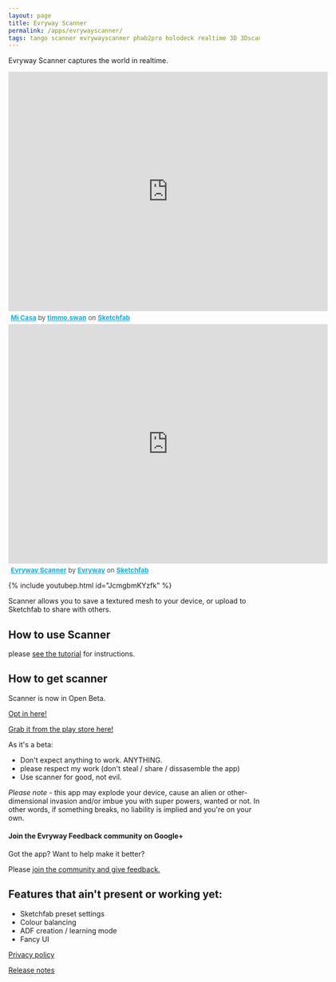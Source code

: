 ```yaml
---
layout: page
title: Evryway Scanner
permalink: /apps/evrywayscanner/
tags: tango scanner evrywayscanner phab2pro holodeck realtime 3D 3Dscanner projecttango
---
```


Evryway Scanner captures the world in realtime.

<div class="sketchfab-embed-wrapper"><iframe width="640" height="480" src="https://sketchfab.com/models/74db2b0558644c3081a4893055c18a90/embed" frameborder="0" allowvr allowfullscreen mozallowfullscreen="true" webkitallowfullscreen="true" onmousewheel=""></iframe>

<p style="font-size: 13px; font-weight: normal; margin: 5px; color: #4A4A4A;">
    <a href="https://sketchfab.com/models/74db2b0558644c3081a4893055c18a90?utm_medium=embed&utm_source=website&utm_campain=share-popup" target="_blank" style="font-weight: bold; color: #1CAAD9;">Mi Casa</a>
    by <a href="https://sketchfab.com/timmo.swan?utm_medium=embed&utm_source=website&utm_campain=share-popup" target="_blank" style="font-weight: bold; color: #1CAAD9;">timmo.swan</a>
    on <a href="https://sketchfab.com?utm_medium=embed&utm_source=website&utm_campain=share-popup" target="_blank" style="font-weight: bold; color: #1CAAD9;">Sketchfab</a>
</p>
</div>

<iframe width="640" height="480" src="https://sketchfab.com/playlists/embed?collection=a37ee3f4013d4b4c923a8c74ea2fb1d5" frameborder="0" allowvr allowfullscreen mozallowfullscreen="true" webkitallowfullscreen="true" onmousewheel=""></iframe>

<p style="font-size: 13px; font-weight: normal; margin: 5px; color: #4A4A4A;">
    <a href="https://sketchfab.com/Evryway/collections/evryway-scanner?utm_source=website&utm_medium=embed&utm_campaign=share-popup" target="_blank" style="font-weight: bold; color: #1CAAD9;">Evryway Scanner</a>
    by <a href="https://sketchfab.com/Evryway?utm_source=website&utm_medium=embed&utm_campaign=share-popup" target="_blank" style="font-weight: bold; color: #1CAAD9;">Evryway</a>
    on <a href="https://sketchfab.com?utm_source=website&utm_medium=embed&utm_campaign=share-popup" target="_blank" style="font-weight: bold; color: #1CAAD9;">Sketchfab</a>
</p>

{% include youtubep.html id="JcmgbmKYzfk" %}

Scanner allows you to save a textured mesh to your device, or upload to Sketchfab to share with others.

## How to use Scanner

please [see the tutorial](tutorial) for instructions.


## How to get scanner

Scanner is now in Open Beta. 

[Opt in here!](https://play.google.com/apps/testing/com.evryway.scanner.a1)

[Grab it from the play store here!](https://play.google.com/store/apps/details?id=com.evryway.scanner.a1)

As it's a beta:

* Don't expect anything to work. ANYTHING.
* please respect my work (don't steal / share / dissasemble the app)
* Use scanner for good, not evil.

*Please note* - this app may explode your device, cause an alien or other-dimensional invasion and/or imbue you with
super powers, wanted or not. In other words, if something breaks, no liability is implied and you're on your own.

#### Join the Evryway Feedback community on Google+

Got the app? Want to help make it better? 

Please [join the community and give feedback.](https://plus.google.com/communities/104588434400522026854)


## Features that ain't present or working yet:

* Sketchfab preset settings
* Colour balancing
* ADF creation / learning mode
* Fancy UI

[Privacy policy](privacy_policy)

[Release notes](release_notes)


